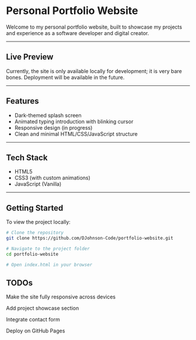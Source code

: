 # Personal Portfolio Website

Welcome to my personal portfolio website, built to showcase my projects and experience as a software developer and digital creator.

---

## Live Preview

Currently, the site is only available locally for development; it is very bare bones. Deployment will be available in the future.

---

## Features

- Dark-themed splash screen  
- Animated typing introduction with blinking cursor  
- Responsive design (in progress)  
- Clean and minimal HTML/CSS/JavaScript structure

---

## Tech Stack

- HTML5  
- CSS3 (with custom animations)  
- JavaScript (Vanilla)

---

## Getting Started

To view the project locally:

```bash
# Clone the repository
git clone https://github.com/DJohnson-Code/portfolio-website.git

# Navigate to the project folder
cd portfolio-website

# Open index.html in your browser
```

## TODOs
Make the site fully responsive across devices

Add project showcase section

Integrate contact form

Deploy on GitHub Pages
